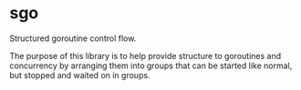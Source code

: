 # sgo

Structured goroutine control flow.

The purpose of this library is to help provide structure to goroutines
and concurrency by arranging them into groups that can be started like
normal, but stopped and waited on in groups.
